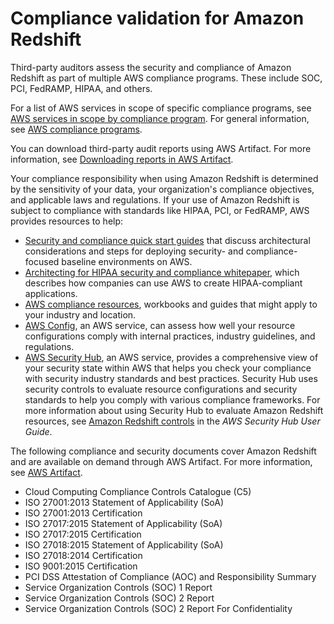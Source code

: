 # Compliance validation for Amazon Redshift<a name="security-compliance"></a>

Third\-party auditors assess the security and compliance of Amazon Redshift as part of multiple AWS compliance programs\. These include SOC, PCI, FedRAMP, HIPAA, and others\. 

For a list of AWS services in scope of specific compliance programs, see [AWS services in scope by compliance program](https://aws.amazon.com/compliance/services-in-scope/)\. For general information, see [AWS compliance programs](https://aws.amazon.com/compliance/programs/)\.

You can download third\-party audit reports using AWS Artifact\. For more information, see [Downloading reports in AWS Artifact](https://docs.aws.amazon.com/artifact/latest/ug/downloading-documents.html)\. 

Your compliance responsibility when using Amazon Redshift is determined by the sensitivity of your data, your organization's compliance objectives, and applicable laws and regulations\. If your use of Amazon Redshift is subject to compliance with standards like HIPAA, PCI, or FedRAMP, AWS provides resources to help:
+ [Security and compliance quick start guides](https://aws.amazon.com/quickstart/?awsf.quickstart-homepage-filter=categories%23security-identity-compliance) that discuss architectural considerations and steps for deploying security\- and compliance\- focused baseline environments on AWS\. 
+ [Architecting for HIPAA security and compliance whitepaper](https://docs.aws.amazon.com/whitepapers/latest/architecting-hipaa-security-and-compliance-on-aws/architecting-hipaa-security-and-compliance-on-aws.html), which describes how companies can use AWS to create HIPAA\-compliant applications\.
+ [AWS compliance resources](https://aws.amazon.com/compliance/resources/), workbooks and guides that might apply to your industry and location\.
+ [AWS Config](https://docs.aws.amazon.com/config/latest/developerguide/evaluate-config.html), an AWS service, can assess how well your resource configurations comply with internal practices, industry guidelines, and regulations\.
+ [AWS Security Hub](https://docs.aws.amazon.com/securityhub/latest/userguide/what-is-securityhub.html), an AWS service, provides a comprehensive view of your security state within AWS that helps you check your compliance with security industry standards and best practices\. Security Hub uses security controls to evaluate resource configurations and security standards to help you comply with various compliance frameworks\. For more information about using Security Hub to evaluate Amazon Redshift resources, see [Amazon Redshift controls](https://docs.aws.amazon.com/securityhub/latest/userguide/redshift-controls.html) in the *AWS Security Hub User Guide*\.

The following compliance and security documents cover Amazon Redshift and are available on demand through AWS Artifact\. For more information, see [AWS Artifact](https://aws.amazon.com/artifact)\. 
+ Cloud Computing Compliance Controls Catalogue \(C5\)
+ ISO 27001:2013 Statement of Applicability \(SoA\)
+ ISO 27001:2013 Certification
+ ISO 27017:2015 Statement of Applicability \(SoA\)
+ ISO 27017:2015 Certification
+ ISO 27018:2015 Statement of Applicability \(SoA\)
+ ISO 27018:2014 Certification
+ ISO 9001:2015 Certification
+ PCI DSS Attestation of Compliance \(AOC\) and Responsibility Summary
+ Service Organization Controls \(SOC\) 1 Report
+ Service Organization Controls \(SOC\) 2 Report
+ Service Organization Controls \(SOC\) 2 Report For Confidentiality